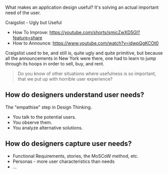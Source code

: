 What makes an application design useful?
It's solving an actual important need of the user.

Craigslist - Ugly but Useful
- How To Improve: https://youtube.com/shorts/smicZwXD5GI?feature=share
- How to Announce: https://www.youtube.com/watch?v=idwpQgKCOt0

Craigslist used to be, and still is, quite ugly and quite primitive, but because all the announcements in New York were there, one had to learn to jump through its hoops in order to sell, buy, and rent. 

> Do you know of other situations where usefulness is so important, that we put up with horrible user experience? 


## How do designers understand user needs?

The "empathise" step in Design Thinking.

- You talk to the potential users. 
- You observe them.
- You analyze alternative solutions. 

## How do designers capture user needs?
- Functional Requirements, stories, the MoSCoW method, etc. 
- Personas - more user characteristics than needs
- ...



